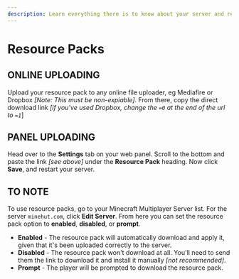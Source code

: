 ```yaml
---
description: Learn everything there is to know about your server and resource packs.
---
```


# Resource Packs

## ONLINE UPLOADING

Upload your resource pack to any online file uploader, eg Mediafire or Dropbox _\[Note: This must be non-expiable\]_. From there, copy the direct download link _\[if you've used Dropbox, change the `=0` at the end of the url to `=1`_\]

## PANEL UPLOADING

Head over to the **Settings** tab on your web panel. Scroll to the bottom and paste the link _\[see above\]_ under the **Resource Pack** heading. Now click **Save**, and restart your server.

## TO NOTE

To use resource packs, go to your Minecraft Multiplayer Server list. For the server `minehut.com`, click **Edit Server**. From here you can set the resource pack option to **enabled**, **disabled**, or **prompt**.

-   **Enabled** - The resource pack will automatically download and apply it, given that it's been uploaded correctly to the server.
-   **Disabled** - The resource pack won't download at all. You'll need to send them the link to download it and install it manually _\[not recommended\]_.
-   **Prompt** - The player will be prompted to download the resource pack.
